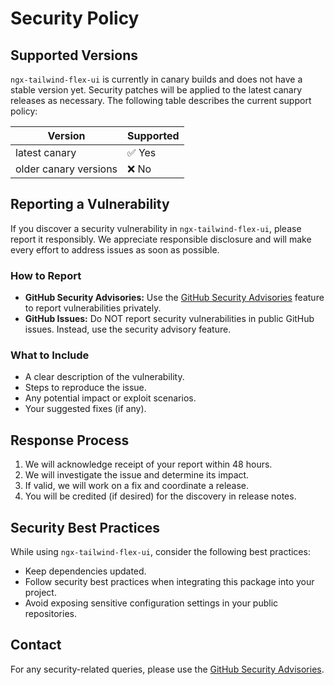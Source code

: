 # Security Policy

## Supported Versions

`ngx-tailwind-flex-ui` is currently in canary builds and does not have a stable version yet. Security patches will be applied to the latest canary releases as necessary. The following table describes the current support policy:

| Version | Supported          |
|---------|------------------|
| latest canary  | ✅ Yes          |
| older canary versions | ❌ No  |

## Reporting a Vulnerability

If you discover a security vulnerability in `ngx-tailwind-flex-ui`, please report it responsibly. We appreciate responsible disclosure and will make every effort to address issues as soon as possible.

### How to Report
- **GitHub Security Advisories:** Use the [GitHub Security Advisories](https://github.com/iarunsaragadam/ngx-tailwind-flex-ui/security/advisories) feature to report vulnerabilities privately.
- **GitHub Issues:** Do NOT report security vulnerabilities in public GitHub issues. Instead, use the security advisory feature.

### What to Include
- A clear description of the vulnerability.
- Steps to reproduce the issue.
- Any potential impact or exploit scenarios.
- Your suggested fixes (if any).

## Response Process
1. We will acknowledge receipt of your report within 48 hours.
2. We will investigate the issue and determine its impact.
3. If valid, we will work on a fix and coordinate a release.
4. You will be credited (if desired) for the discovery in release notes.

## Security Best Practices
While using `ngx-tailwind-flex-ui`, consider the following best practices:
- Keep dependencies updated.
- Follow security best practices when integrating this package into your project.
- Avoid exposing sensitive configuration settings in your public repositories.

## Contact
For any security-related queries, please use the [GitHub Security Advisories](https://github.com/iarunsaragadam/ngx-tailwind-flex-ui/security/advisories).
